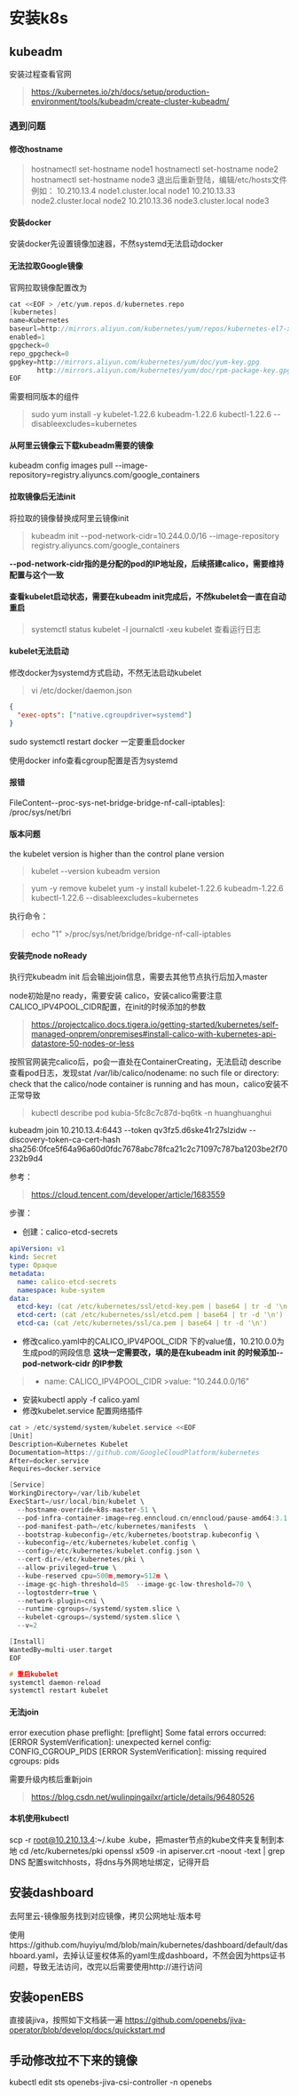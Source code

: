 # 安装k8s

## kubeadm

安装过程查看官网
> https://kubernetes.io/zh/docs/setup/production-environment/tools/kubeadm/create-cluster-kubeadm/

### 遇到问题

#### 修改hostname
> hostnamectl set-hostname node1
>hostnamectl set-hostname node2
>hostnamectl set-hostname node3
退出后重新登陆，编辑/etc/hosts文件
例如：
10.210.13.4 node1.cluster.local node1
10.210.13.33 node2.cluster.local node2
10.210.13.36 node3.cluster.local node3
#### 安装docker
安装docker先设置镜像加速器，不然systemd无法启动docker

#### 无法拉取Google镜像

官网拉取镜像配置改为

```c
cat <<EOF > /etc/yum.repos.d/kubernetes.repo
[kubernetes]
name=Kubernetes
baseurl=http://mirrors.aliyun.com/kubernetes/yum/repos/kubernetes-el7-x86_64
enabled=1
gpgcheck=0
repo_gpgcheck=0
gpgkey=http://mirrors.aliyun.com/kubernetes/yum/doc/yum-key.gpg
       http://mirrors.aliyun.com/kubernetes/yum/doc/rpm-package-key.gpg
EOF
```

需要相同版本的组件
>sudo yum  install -y kubelet-1.22.6 kubeadm-1.22.6 kubectl-1.22.6 --disableexcludes=kubernetes

#### 从阿里云镜像云下载kubeadm需要的镜像
kubeadm config images pull --image-repository=registry.aliyuncs.com/google_containers

#### 拉取镜像后无法init

将拉取的镜像替换成阿里云镜像init
>kubeadm init --pod-network-cidr=10.244.0.0/16 --image-repository registry.aliyuncs.com/google_containers

**--pod-network-cidr指的是分配的pod的IP地址段，后续搭建calico，需要维持配置与这个一致**




#### 查看kubelet启动状态，需要在kubeadm init完成后，不然kubelet会一直在自动重启



>systemctl  status kubelet  -l
> journalctl -xeu kubelet 查看运行日志

#### kubelet无法启动

修改docker为systemd方式启动，不然无法启动kubelet

>vi /etc/docker/daemon.json
```json
{
  "exec-opts": ["native.cgroupdriver=systemd"]
}
```

sudo systemctl restart docker   一定要重启docker

使用docker info查看cgroup配置是否为systemd



#### 报错

 FileContent--proc-sys-net-bridge-bridge-nf-call-iptables]: /proc/sys/net/bri


#### 版本问题

the kubelet version is higher than the control plane version
>kubelet --version
>kubeadm version

>yum -y remove kubelet
>yum  -y  install kubelet-1.22.6 kubeadm-1.22.6 kubectl-1.22.6 --disableexcludes=kubernetes

执行命令：

 >echo "1" >/proc/sys/net/bridge/bridge-nf-call-iptables 


 #### 安装完node noReady

 执行完kubeadm init 后会输出join信息，需要去其他节点执行后加入master

node初始是no ready，需要安装 calico，安装calico需要注意CALICO_IPV4POOL_CIDR配置，在init的时候添加的参数
>https://projectcalico.docs.tigera.io/getting-started/kubernetes/self-managed-onprem/onpremises#install-calico-with-kubernetes-api-datastore-50-nodes-or-less

按照官网装完calico后，po会一直处在ContainerCreating，无法启动
describe查看pod日志，发现stat /var/lib/calico/nodename: no such file or directory: check that the calico/node container is running and has moun，calico安装不正常导致
>kubectl describe pod kubia-5fc8c7c87d-bq6tk -n huanghuanghui

kubeadm join 10.210.13.4:6443 --token qv3fz5.d6ske41r27slzidw --discovery-token-ca-cert-hash sha256:0fce5f64a96a60d0fdc7678abc78fca21c2c71097c787ba1203be2f70232b9d4

参考：
>https://cloud.tencent.com/developer/article/1683559

步骤：
- 创建：calico-etcd-secrets
```yaml
apiVersion: v1
kind: Secret
type: Opaque
metadata:
  name: calico-etcd-secrets
  namespace: kube-system
data:
  etcd-key: (cat /etc/kubernetes/ssl/etcd-key.pem | base64 | tr -d '\n')
  etcd-cert: (cat /etc/kubernetes/ssl/etcd.pem | base64 | tr -d '\n')
  etcd-ca: (cat /etc/kubernetes/ssl/ca.pem | base64 | tr -d '\n')
```
- 修改calico.yaml中的CALICO_IPV4POOL_CIDR 下的value值，10.210.0.0为生成pod的网段信息
**这块一定需要改，填的是在kubeadm init 的时候添加--pod-network-cidr 的IP参数**
>- name: CALICO_IPV4POOL_CIDR
    >value: "10.244.0.0/16"
- 安装kubectl apply -f calico.yaml
- 修改kubelet.service 配置网络插件

```c
cat > /etc/systemd/system/kubelet.service <<EOF
[Unit]
Description=Kubernetes Kubelet
Documentation=https://github.com/GoogleCloudPlatform/kubernetes
After=docker.service
Requires=docker.service

[Service]
WorkingDirectory=/var/lib/kubelet
ExecStart=/usr/local/bin/kubelet \
  --hostname-override=k8s-master-51 \
  --pod-infra-container-image=reg.enncloud.cn/enncloud/pause-amd64:3.1 \
  --pod-manifest-path=/etc/kubernetes/manifests  \
  --bootstrap-kubeconfig=/etc/kubernetes/bootstrap.kubeconfig \
  --kubeconfig=/etc/kubernetes/kubelet.config \
  --config=/etc/kubernetes/kubelet.config.json \
  --cert-dir=/etc/kubernetes/pki \
  --allow-privileged=true \
  --kube-reserved cpu=500m,memory=512m \
  --image-gc-high-threshold=85  --image-gc-low-threshold=70 \
  --logtostderr=true \
  --network-plugin=cni \
  --runtime-cgroups=/systemd/system.slice \
  --kubelet-cgroups=/systemd/system.slice \
  --v=2

[Install]
WantedBy=multi-user.target
EOF

# 重启kubelet
systemctl daemon-reload
systemctl restart kubelet

```


#### 无法join
error execution phase preflight: [preflight] Some fatal errors occurred:
[ERROR SystemVerification]: unexpected kernel config: CONFIG_CGROUP_PIDS
[ERROR SystemVerification]: missing required cgroups: pids

需要升级内核后重新join
>https://blog.csdn.net/wulinpingailxr/article/details/96480526


#### 本机使用kubectl
scp -r  root@10.210.13.4:~/.kube .kube，把master节点的kube文件夹复制到本地
cd /etc/kubernetes/pki
openssl x509 -in apiserver.crt -noout -text | grep DNS
配置switchhosts，将dns与外网地址绑定，记得开启



## 安装dashboard

去阿里云-镜像服务找到对应镜像，拷贝公网地址:版本号

使用https://github.com/huyiyu/md/blob/main/kubernetes/dashboard/default/dashboard.yaml，去掉认证鉴权体系的yaml生成dashboard，不然会因为https证书问题，导致无法访问，改完以后需要使用http://进行访问


## 安装openEBS

直接装jiva，按照如下文档装一遍
https://github.com/openebs/jiva-operator/blob/develop/docs/quickstart.md


## 手动修改拉不下来的镜像

kubectl edit sts openebs-jiva-csi-controller -n openebs